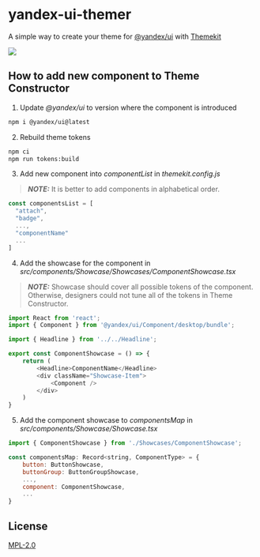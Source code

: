 # yandex-ui-themer

A simple way to create your theme for [@yandex/ui](https://github.com/bem/yandex-ui) with [Themekit](https://github.com/yarastqt/themekit)

![](https://user-images.githubusercontent.com/6236209/97804446-11bdf800-1c61-11eb-8382-9b7d78e2f773.gif)

## How to add new component to Theme Constructor

1. Update *@yandex/ui* to version where the component is introduced

```bash
npm i @yandex/ui@latest
```

2. Rebuild theme tokens

```bash
npm ci
npm run tokens:build
```

3. Add new component into *componentList* in *themekit.config.js*

> **_NOTE:_**  It is better to add components in alphabetical order.

```javascript
const componentsList = [
  "attach",
  "badge",
  ...,
  "componentName"
  ...
]
```

4. Add the showcase for the component in *src/components/Showcase/Showcases/ComponentShowcase.tsx*

> **_NOTE:_** Showcase should cover all possible tokens of the component. Otherwise, designers could not tune all of the tokens in Theme Constructor.

```javascript
import React from 'react';
import { Component } from '@yandex/ui/Component/desktop/bundle';

import { Headline } from '../../Headline';

export const ComponentShowcase = () => {
    return (
        <Headline>ComponentName</Headline>
        <div className="Showcase-Item">
            <Component />
        </div>
    )
}
```

5. Add the component showcase to *componentsMap* in *src/components/Showcase/Showcase.tsx*

```javascript
import { ComponentShowcase } from './Showcases/ComponentShowcase';

const componentsMap: Record<string, ComponentType> = {
    button: ButtonShowcase,
    buttonGroup: ButtonGroupShowcase,
    ...,
    component: ComponentShowcase,
    ...
}
```

## License

[MPL-2.0](https://github.com/bem/yandex-ui-themer/blob/master/LICENSE.md)
